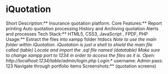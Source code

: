 # iQuotation

Short Description:** 
Insurance quotation platform.
Core Features:** 
Report printing
Auto quotation processing
History and Archiving quotation
Alerts and processes
Tech Stack:**
HTML5, CSS3, JavaScript , FPDF, PHP
Usage:**
Extract the files into xampp folder htdocs
*Note to use the main folder within iQuotation.
iQuotation is just a shell to shield the main file called (table)
Locate and import the .sql file named (datatable) 
Make sure to change xampp port to 1234 in order to access the files as it is.
Open: http://localhost:1234/table/admin/login.php
Login:**
username: Admin
pass: 123
Navigate through portfolio items
Screenshots:** 
(quotation screens)



